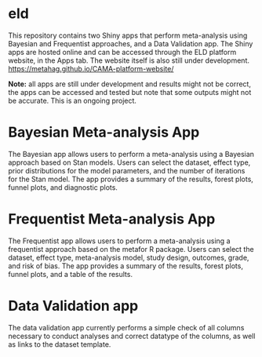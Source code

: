 # eld

This repository contains two Shiny apps that perform meta-analysis using Bayesian and Frequentist approaches, and a Data Validation app. 
The Shiny apps are hosted online and can be accessed through the ELD platform website, in the Apps tab. The website itself is also still under development.
https://metahag.github.io/CAMA-platform-website/

**Note:** all apps are still under development and results might not be correct, the apps can be accessed and tested but note that some outputs might not be accurate. This is an ongoing project.

# Bayesian Meta-analysis App

The Bayesian app allows users to perform a meta-analysis using a Bayesian approach based on Stan models. Users can select the dataset, effect type, prior distributions for the model parameters, and the number of iterations for the Stan model. The app provides a summary of the results, forest plots, funnel plots, and diagnostic plots.

# Frequentist Meta-analysis App

The Frequentist app allows users to perform a meta-analysis using a frequentist approach based on the metafor R package. Users can select the dataset, effect type, meta-analysis model, study design, outcomes, grade, and risk of bias. The app provides a summary of the results, forest plots, funnel plots, and a table of the results.

# Data Validation app

The data validation app currently performs a simple check of all columns necessary to conduct analyses and correct datatype of the columns, as well as links to the dataset template.
